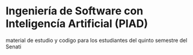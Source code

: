 # Ingeniería de Software con Inteligencía Artificial (PIAD)

material de estudio y codigo para los estudiantes del quinto semestre del Senati